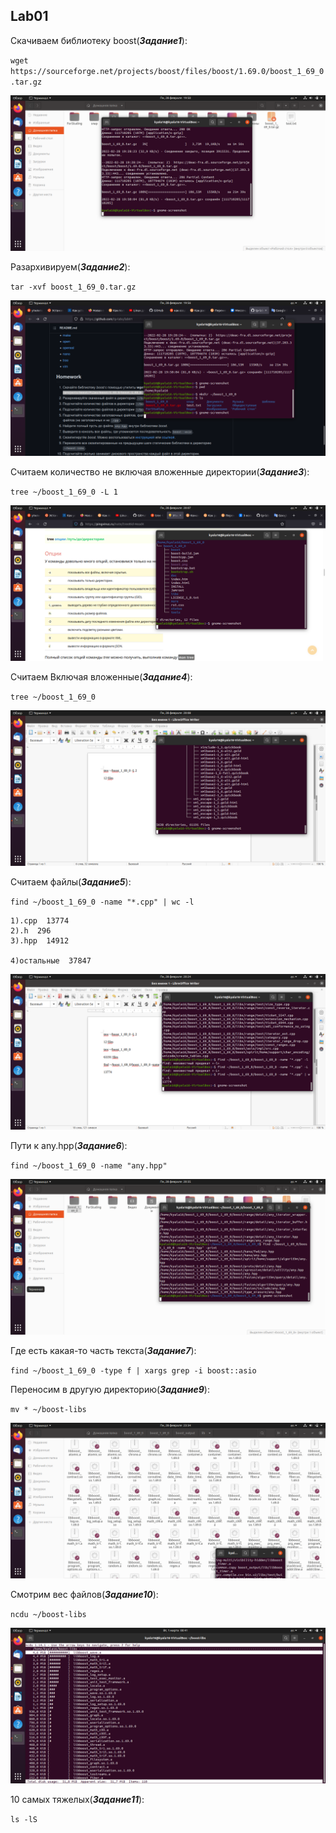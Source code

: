 ## Lab01

Скачиваем библиотеку boost(***Задание1***):

`wget https://sourceforge.net/projects/boost/files/boost/1.69.0/boost_1_69_0.tar.gz`

![Pic-1](Pic-1.png)

Разархивируем(***Задание2***):
	
`tar -xvf boost_1_69_0.tar.gz`	
	
![Pic-2](Pic-2.png)
	
Считаем количество не включая вложенные директории(***Задание3***):

`tree ~/boost_1_69_0 -L 1`
	
![Pic-3](Pic-3.png)
	
Считаем Включая вложенные(***Задание4***):

`tree ~/boost_1_69_0`
	
![Pic-4](Pic-4.png)
	
Считаем файлы(***Задание5***):

`find ~/boost_1_69_0 -name "*.cpp" | wc -l`

	1).cpp  13774
	2).h  296
	3).hpp  14912
	
	4)остальные  37847
	
	
![Pic-5](Pic-5.png)
	
Пути к any.hpp(***Задание6***):

`find ~/boost_1_69_0 -name "any.hpp"`
	
![Pic-6](Pic-6.png)
	
Где есть какая-то часть текста(***Задание7***):

`find ~/boost_1_69_0 -type f | xargs grep -i boost::asio`
	
Переносим в другую директорию(***Задание9***):

`mv * ~/boost-libs`
	
![Pic-7](Pic-7.png)
	
Смотрим вес файлов(***Задание10***):

`ncdu ~/boost-libs`
	
![Pic-8](Pic-8.png)
	
10 самых тяжелых(***Задание11***):

`ls -lS`
	
